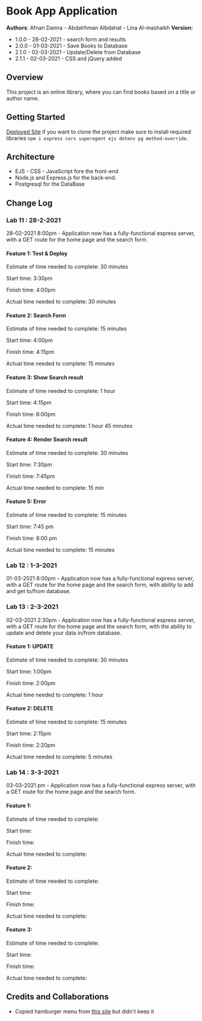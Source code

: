 # Book App Application

**Authors**: Afnan Damra - Abdalrhman Albdahat - Lina Al-mashaikh
**Version:**
* 1.0.0 - 28-02-2021 - search form and results
* 2.0.0 - 01-03-2021 - Save Books to Database
* 2.1.0 - 02-03-2021 - Update/Delete from Database
* 2.1.1 - 02-03-2021 - CSS and jQuery added


## Overview
This project is an online library, where you can find books based on a title or author name.

## Getting Started
[Deployed Site](https://ab-ad-lm-booklist.herokuapp.com/)
if you want to clone the project make sure to install required libraries `npm i express cors superagent ejs dotenv pg method-override`.

## Architecture
- EJS - CSS - JavaScript fore the front-end
- Node.js and Express.js for the back-end. 
- Postgresql for the DataBase

## Change Log

### Lab 11 : 28-2-2021
28-02-2021 8:00pm - Application now has a fully-functional express server, with a GET route for the home page and the search form.

#### Feature 1: Test & Deploy

Estimate of time needed to complete: 30 minutes

Start time: 3:30pm

Finish time: 4:00pm

Actual time needed to complete: 30 minutes

#### Feature 2: Search Form

Estimate of time needed to complete: 15 minutes

Start time: 4:00pm

Finish time: 4:15pm

Actual time needed to complete: 15 minutes

#### Feature 3: Show Search result

Estimate of time needed to complete: 1 hour

Start time: 4:15pm

Finish time: 6:00pm

Actual time needed to complete: 1 hour 45 minutes

#### Feature 4: Render Search result

Estimate of time needed to complete: 30 minutes

Start time: 7:30pm

Finish time: 7:45pm

Actual time needed to complete: 15 min

#### Feature 5: Error

Estimate of time needed to complete: 15 minutes

Start time: 7:45 pm

Finish time: 8:00 pm

Actual time needed to complete: 15 minutes

### Lab 12 : 1-3-2021
01-03-2021 8:00pm - Application now has a fully-functional express server, with a GET route for the home page and the search form, with ability to add and get to/from database.

### Lab 13 : 2-3-2021
02-03-2021 2:30pm - Application now has a fully-functional express server, with a GET route for the home page and the search form, with the ability to update and delete your data in/from database.

#### Feature 1: UPDATE

Estimate of time needed to complete: 30 minutes

Start time: 1:00pm

Finish time: 2:00pm

Actual time needed to complete: 1 hour

#### Feature 2: DELETE

Estimate of time needed to complete: 15 minutes

Start time: 2:15pm

Finish time: 2:20pm

Actual time needed to complete: 5 minutes

### Lab 14 : 3-3-2021
03-03-2021 pm - Application now has a fully-functional express server, with a GET route for the home page and the search form.

#### Feature 1: 

Estimate of time needed to complete: 

Start time: 

Finish time: 

Actual time needed to complete: 

#### Feature 2: 

Estimate of time needed to complete: 

Start time: 

Finish time: 

Actual time needed to complete: 

#### Feature 3: 

Estimate of time needed to complete: 

Start time: 

Finish time: 

Actual time needed to complete:

## Credits and Collaborations
- Copied hamburger menu from [this site](https://code-boxx.com/simple-responsive-pure-css-hamburger-menu/) but didn't keep it
